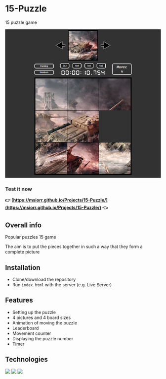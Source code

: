 # 15-Puzzle
15 puzzle game

![look](img/look.png)

### Test it now 
**👉 [https://msiorr.github.io/Projects/15-Puzzle/](https://msiorr.github.io/Projects/15-Puzzle/) 👈**


##  Overall info

Popular puzzles 15 game

The aim is to put the pieces together in such a way that they form a complete picture

## Installation

 - Clone/download the repository
 - Run `index.html` with the server (e.g. Live Server) 
    

## Features

- Setting up the puzzle
- 4 pictures and 4 board sizes
- Animation of moving the puzzle
- Leaderboard
- Movement counter
- Displaying the puzzle number
- Timer

## Technologies

<p>
 <img src="https://img.shields.io/badge/JavaScript-F7DF1E?logo=JavaScript&logoColor=black&style=for-the-badge" /> 
 <img src="https://img.shields.io/badge/HTML5-E34F26?logo=HTML5&logoColor=white&style=for-the-badge" /> 
 <img src="https://img.shields.io/badge/CSS3-1572B6?logo=CSS3&logoColor=white&style=for-the-badge" /> 
</p>
